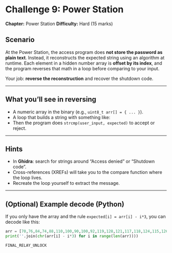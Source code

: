 # Challenge 9: Power Station
**Chapter:** Power Station 
**Difficulty:** Hard (15 marks)

## Scenario
At the Power Station, the access program does **not store the password as plain text**. Instead, it reconstructs the expected string using an algorithm at runtime. Each element in a hidden number array is **offset by its index**, and the program reverses that math in a loop before comparing to your input.

Your job: **reverse the reconstruction** and recover the shutdown code.

---

## What you’ll see in reversing
- A numeric array in the binary (e.g., `uint8_t arr[] = { ... }`).
- A loop that builds a string with something like:
- Then the program does `strcmp(user_input, expected)` to accept or reject.

---

## Hints
- In **Ghidra**: search for strings around “Access denied” or “Shutdown code”.
- Cross-references (XREFs) will take you to the compare function where the loop lives.
- Recreate the loop yourself to extract the message.

---

## (Optional) Example decode (Python)
If you only have the array and the rule `expected[i] = arr[i] - i*3`, you can decode like this:
```python
arr = [70,76,84,74,88,110,100,90,100,92,119,128,121,117,118,124,115,126]
print(''.join(chr(arr[i] - i*3) for i in range(len(arr))))

FINAL_RELAY_UNLOCK
